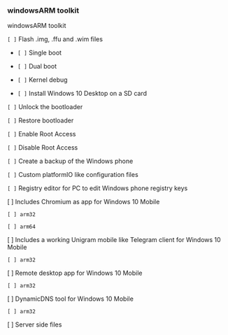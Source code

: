 ### windowsARM toolkit

windowsARM toolkit

`[ ]` Flash .img, .ffu and .wim files

  - `[ ]` Single boot
    
  - `[ ]` Dual boot
    
  - `[ ]` Kernel debug
    
  - `[ ]` Install Windows 10 Desktop on a SD card
    
`[ ]` Unlock the bootloader

`[ ]` Restore bootloader

`[ ]` Enable Root Access

`[ ]` Disable Root Access

`[ ]` Create a backup of the Windows phone

`[ ]` Custom platformIO like configuration files

`[ ]` Registry editor for PC to edit Windows phone registry keys

[ ] Includes Chromium as app for Windows 10 Mobile

    [ ] arm32
    
    [ ] arm64
    
[ ] Includes a working Unigram mobile like Telegram client for Windows 10 Mobile

    [ ] arm32
    
[ ] Remote desktop app for Windows 10 Mobile

    [ ] arm32
    
[ ] DynamicDNS tool for Windows 10 Mobile

    [ ] arm32
    
[ ] Server side files
